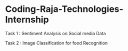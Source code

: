 # Coding-Raja-Technologies-Internship

Task 1 : Sentiment Analysis on Social media Data

Task 2 : Image Classification for food Recognition
